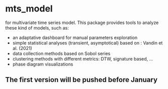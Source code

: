 # mts_model
for multivariate time series model.
This package provides tools to analyze these kind of models, such as: 
  - an adaptative dashboard for manual parameters exploration 
  - simple statistical analyses (transient, asymptotical) based on : Vandin et al. (2021)
  - data collection methods based on Sobol series
  - clustering methods with different metrics: DTW, signature based, ...
  - phase diagram visualizations 

## The first version will be pushed before January
